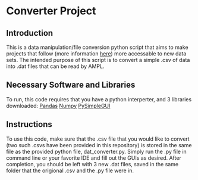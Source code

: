 # Converter Project

## Introduction
This is a data manipulation/file conversion python script that aims to make projects that follow (more information [here](LINK)) more accessable to new data sets.
The intended purpose of this script is to convert a simple .csv of data into .dat files that can be read by AMPL.  

## Necessary Software and Libraries
To run, this code requires that you have a python interperter, and 3 libraries downloaded:
[Pandas](https://pandas.pydata.org/docs/getting_started/install.html)
[Numpy](https://numpy.org/install/)
[PySimpleGUI](https://pypi.org/project/PySimpleGUI/) 

## Instructions
To use this code, make sure that the .csv file that you would like to convert (two such .csvs have been provided in this repository) is stored in the same file as the provided python file, dat_converter.py.
Simply run the .py file in command line or your favorite IDE and fill out the GUIs as desired. 
After completion, you should be left with 3 new .dat files, saved in the same folder that the origional .csv and the .py file were in.